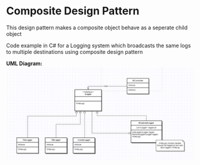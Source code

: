 # Composite Design Pattern

This design pattern makes a composite object behave as a seperate child object

Code example in C# for a Logging system which broadcasts the same logs to multiple destinations using composite design pattern

**UML Diagram:**
![alt_text](https://github.com/gautamvr/DesignPatterns/blob/main/Structural_Patterns/CompositePattern/Composite_Pattern_UML.PNG)
